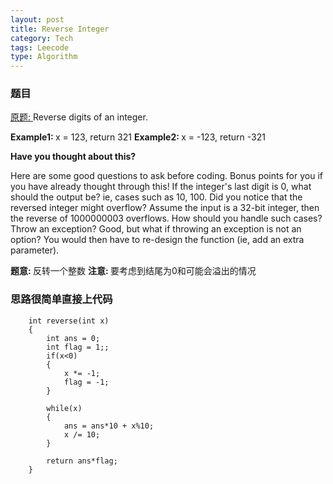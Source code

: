 ```yaml
---
layout: post
title: Reverse Integer 
category: Tech
tags: Leecode
type: Algorithm
---
```


### 题目
[原题: ](http://oj.leetcode.com/problems/reverse-integer/)Reverse digits of an integer.

<b>Example1: </b>x = 123, return 321
<b>Example2: </b>x = -123, return -321

<b>Have you thought about this?</b>

Here are some good questions to ask before coding. Bonus points for you if you have already thought through this!
If the integer's last digit is 0, what should the output be? ie, cases such as 10, 100.
Did you notice that the reversed integer might overflow? Assume the input is a 32-bit integer, then the reverse of 1000000003 overflows. How should you handle such cases?
Throw an exception? Good, but what if throwing an exception is not an option? You would then have to re-design the function (ie, add an extra parameter).

<b>题意: </b>反转一个整数
<b>注意: </b>要考虑到结尾为0和可能会溢出的情况

### 思路很简单直接上代码

		int reverse(int x) 
        {
            int ans = 0;
            int flag = 1;;
            if(x<0)
            {
                x *= -1;
                flag = -1;
            }
            
            while(x)
            {
                ans = ans*10 + x%10;
                x /= 10;
            }
            
            return ans*flag;
        }